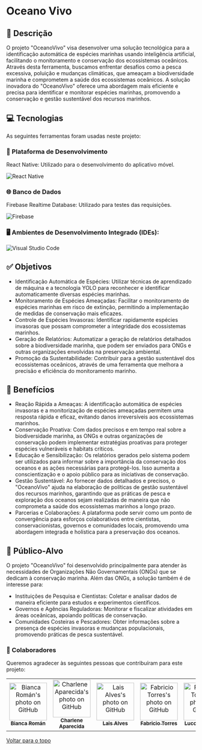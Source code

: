 # Oceano Vivo

## 📌 Descrição

O projeto "OceanoVivo" visa desenvolver uma solução tecnológica para a identificação automática de espécies marinhas usando inteligência artificial, facilitando o monitoramento e conservação dos ecossistemas oceânicos. Através desta ferramenta, buscamos enfrentar desafios como a pesca excessiva, poluição e mudanças climáticas, que ameaçam a biodiversidade marinha e comprometem a saúde dos ecossistemas oceânicos. A solução inovadora do "OceanoVivo" oferece uma abordagem mais eficiente e precisa para identificar e monitorar espécies marinhas, promovendo a conservação e gestão sustentável dos recursos marinhos.

## 💻 Tecnologias

As seguintes ferramentas foram usadas neste projeto:

### 📱 Plataforma de Desenvolvimento
React Native: Utilizado para o desenvolvimento do aplicativo móvel.

![React Native](https://img.shields.io/badge/react_native-%2320232a.svg?style=for-the-badge&logo=react&logoColor=%2361DAFB)

### 🌐 Banco de Dados
Firebase Realtime Database: Utilizado para testes das requisições.

![Firebase](https://img.shields.io/badge/firebase-a08021?style=for-the-badge&logo=firebase&logoColor=ffcd34)

### 🖥️ Ambientes de Desenvolvimento Integrado (IDEs):
![Visual Studio Code](https://img.shields.io/badge/Visual%20Studio%20Code-0078d7.svg?style=for-the-badge&logo=visual-studio-code&logoColor=white)

## ✅ Objetivos
- Identificação Automática de Espécies: Utilizar técnicas de aprendizado de máquina e a tecnologia YOLO para reconhecer e identificar automaticamente diversas espécies marinhas.
- Monitoramento de Espécies Ameaçadas: Facilitar o monitoramento de espécies marinhas em risco de extinção, permitindo a implementação de medidas de conservação mais eficazes.
- Controle de Espécies Invasoras: Identificar rapidamente espécies invasoras que possam comprometer a integridade dos ecossistemas marinhos.
- Geração de Relatórios: Automatizar a geração de relatórios detalhados sobre a biodiversidade marinha, que podem ser enviados para ONGs e outras organizações envolvidas na preservação ambiental.
- Promoção da Sustentabilidade: Contribuir para a gestão sustentável dos ecossistemas oceânicos, através de uma ferramenta que melhora a precisão e eficiência do monitoramento marinho.

## 🌟 Benefícios
- Reação Rápida a Ameaças: A identificação automática de espécies invasoras e a monitorização de espécies ameaçadas permitem uma resposta rápida e eficaz, evitando danos irreversíveis aos ecossistemas marinhos.
- Conservação Proativa: Com dados precisos e em tempo real sobre a biodiversidade marinha, as ONGs e outras organizações de conservação podem implementar estratégias proativas para proteger espécies vulneráveis e habitats críticos.
- Educação e Sensibilização: Os relatórios gerados pelo sistema podem ser utilizados para informar sobre a importância da conservação dos oceanos e as ações necessárias para protegê-los. Isso aumenta a conscientização e o apoio público para as iniciativas de conservação.
- Gestão Sustentável: Ao fornecer dados detalhados e precisos, o "OceanoVivo" ajuda na elaboração de políticas de gestão sustentável dos recursos marinhos, garantindo que as práticas de pesca e exploração dos oceanos sejam realizadas de maneira que não comprometa a saúde dos ecossistemas marinhos a longo prazo.
- Parcerias e Colaborações: A plataforma pode servir como um ponto de convergência para esforços colaborativos entre cientistas, conservacionistas, governos e comunidades locais, promovendo uma abordagem integrada e holística para a preservação dos oceanos.

## 🎯 Público-Alvo
O projeto "OceanoVivo" foi desenvolvido principalmente para atender às necessidades de Organizações Não Governamentais (ONGs) que se dedicam à conservação marinha. Além das ONGs, a solução também é de interesse para:

- Instituições de Pesquisa e Cientistas: Coletar e analisar dados de maneira eficiente para estudos e experimentos científicos.
- Governos e Agências Reguladoras: Monitorar e fiscalizar atividades em áreas oceânicas, apoiando políticas de conservação.
- Comunidades Costeiras e Pescadores: Obter informações sobre a presença de espécies invasoras e mudanças populacionais, promovendo práticas de pesca sustentável.


### 🤝 Colaboradores

Queremos agradecer às seguintes pessoas que contribuíram para este projeto:

<table>
  <tr>
        <td align="center">
      <a href="https://github.com/biancaroman">
        <img src="https://avatars.githubusercontent.com/u/128830935?v=4" width="100px;" border-radius='50%' alt="Bianca Román's photo on GitHub"/><br>
        <sub>
          <b>Bianca Román</b>
        </sub>
      </a>
    </td>
    <td align="center">
      <a href="https://github.com/charlenefialho">
        <img src="https://avatars.githubusercontent.com/u/94643076?v=4" width="100px;" border-radius='50%' alt="Charlene Aparecida's photo on GitHub"/><br>
        <sub>
          <b>Charlene Aparecida</b>
        </sub>
      </a>
    </td>
    <td align="center">
      <a href="https://github.com/laiscrz">
        <img src="https://avatars.githubusercontent.com/u/133046134?v=4" width="100px;" alt="Lais Alves's photo on GitHub"/><br>
        <sub>
          <b>Lais Alves</b>
        </sub>
      </a>
    </td>
     <td align="center">
      <a href="https://github.com/Fabs0602">
        <img src="https://avatars.githubusercontent.com/u/111320639?v=4" width="100px;" border-radius='50%' alt="Fabricio Torres's photo on GitHub"/><br>
        <sub>
          <b>Fabricio Torres</b>
        </sub>
      </a>
    </td>
    <td align="center">
      <a href="https://github.com/LuccaRaphael">
        <img src="https://avatars.githubusercontent.com/u/111320639?v=4" width="100px;" border-radius='50%' alt="Fabricio Torres's photo on GitHub"/><br>
        <sub>
          <b>Lucca Raphael</b>
        </sub>
      </a>
    </td>
  </tr>
</table>

<a href="#top">Voltar para o topo</a>

